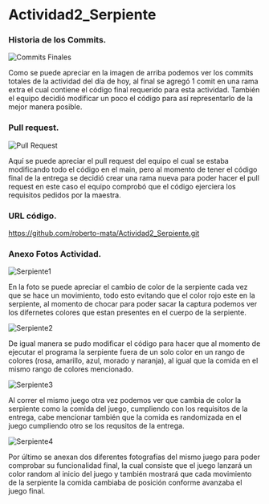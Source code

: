 # Actividad2_Serpiente
### Historia de los Commits.
![Commits Finales](https://user-images.githubusercontent.com/83657415/117222002-0c886400-add0-11eb-96d8-602867154353.png)

Como se puede apreciar en la imagen de arriba podemos ver los commits totales de la actividad del día de hoy, al final se agregó 1 comit en una rama extra el cual contiene el código final requerido para esta actividad. También el equipo decidió modificar un poco el código para así representarlo de la mejor manera posible.

### Pull request.
![Pull Request](https://user-images.githubusercontent.com/83657415/117222072-3a6da880-add0-11eb-978a-3b3dc60d3422.png)

Aquí se puede apreciar el pull request del equipo el cual se estaba modificando todo el código en el main, pero al momento de tener el código final de la entrega se decidió crear una rama nueva para poder hacer el pull request en este caso el equipo comprobó que el código ejerciera los requisitos pedidos por la maestra.

### URL código.
https://github.com/roberto-mata/Actividad2_Serpiente.git

### Anexo Fotos Actividad.
![Serpiente1](https://user-images.githubusercontent.com/83657415/117222142-6721c000-add0-11eb-84fa-13c56b1f2663.png)

En la foto se puede apreciar el cambio de color de la serpiente cada vez que se hace un movimiento, todo esto evitando que el color rojo este en la serpiente, al momento de chocar para poder sacar la captura podemos ver los difernetes colores que estan presentes en el cuerpo de la serpiente.

![Serpiente2](https://user-images.githubusercontent.com/83657415/117222206-8ddff680-add0-11eb-94af-1bd4a8a605ba.png)

De igual manera se pudo modificar el código para hacer que al momento de ejecutar el programa la serpiente fuera de un solo color en un rango de colores (rosa, amarillo, azul, morado y naranja), al igual que la comida en el mismo rango de colores mencionado.

![Serpiente3](https://user-images.githubusercontent.com/83657415/117222290-bc5dd180-add0-11eb-99ff-b823d3b38af8.png)

Al correr el mismo juego otra vez podemos ver que cambia de color la serpiente como la comida del juego, cumpliendo con los requisitos de la entrega, cabe mencionar también que la comida es randomizada en el juego cumpliendo otro se los requsitos de la entrega.
  
 ![Serpiente4](https://user-images.githubusercontent.com/83657415/117222387-e2837180-add0-11eb-8605-cf244bf28b95.png) 
  
Por último se anexan dos diferentes fotografías del mismo juego para poder comprobar su funcionalidad final, la cual consiste que el juego lanzará un color random al inicio del juego y también mostrará que cada movimiento de la serpiente la comida cambiaba de posición conforme avanzaba el juego final.
